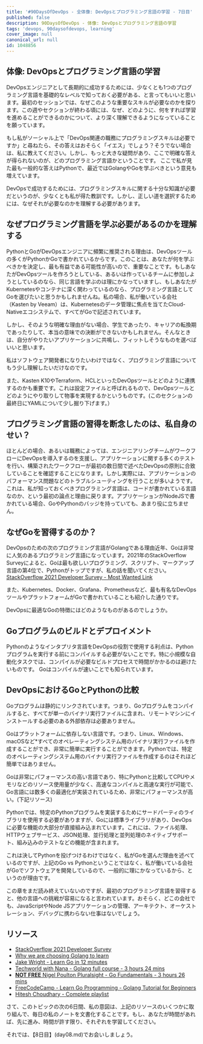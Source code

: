 ```yaml
---
title: '#90DaysOfDevOps - 全体像: DevOpsとプログラミング言語の学習 - 7日目'
published: false
description: 90DaysOfDevOps - 体像: DevOpsとプログラミング言語の学習
tags: 'devops, 90daysofdevops, learning'
cover_image: null
canonical_url: null
id: 1048856
---
```

## 体像: DevOpsとプログラミング言語の学習

DevOpsエンジニアとして長期的に成功するためには、少なくとも1つのプログラミング言語を基礎的なレベルで知っておく必要がある、と言ってもいいと思います。最初のセッションでは、なぜこのような重要なスキルが必要なのかを探ります。この週やセクションが終わる頃には、なぜ、どのように、何をすれば学習を進めることができるのかについて、より深く理解できるようになっていることを願っています。

もし私がソーシャル上で「DevOps関連の職務にプログラミングスキルは必要ですか」と尋ねたら、その答えはおそらく「イエス」でしょう？そうでない場合は、私に教えてください。しかし、もっと大きな疑問があり、ここで明確な答えが得られないのが、どのプログラミング言語かということです。 ここで私が見た最も一般的な答えはPythonで、最近ではGolangやGoを学ぶべきという意見も増えています。

DevOpsで成功するためには、プログラミングスキルに関する十分な知識が必要だというのが、少なくとも私が得た教訓です。しかし、正しい道を選択するためには、なぜそれが必要なのかを理解する必要があります。

## なぜプログラミング言語を学ぶ必要があるのかを理解する

PythonとGoがDevOpsエンジニアに頻繁に推奨される理由は、DevOpsツールの多くがPythonかGoで書かれているからです。このことは、あなたが何を学ぶべきかを決定し、最も有益である可能性が高いので、重要なことです。もしあなたがDevOpsツールを作ろうとしている、あるいは作っているチームに参加しようとしているのなら、同じ言語を学ぶのは理にかなっていますし、もしあなたがKubernetesやコンテナに深く関わっているのなら、プログラミング言語としてGoを選びたいと思うかもしれませんね。私の場合、私が働いている会社（Kasten by Veeam）は、Kubernetesのデータ管理に焦点を当てたCloud-Nativeエコシステムで、すべてがGoで記述されています。

しかし、そのような明確な理由がない場合、学生であったり、キャリアの転換期であったりして、本当の意味での決断ができないかもしれません。そんなときは、自分がやりたいアプリケーションに共鳴し、フィットしそうなものを選べばいいと思います。

私はソフトウェア開発者になりたいわけではなく、プログラミング言語についてもう少し理解したいだけなのです。

また、Kasten K10やTerraform、HCLといったDevOpsツールとどのように連携するのかも重要です。これは設定ファイルと呼ばれるもので、DevOpsツールとどのようにやり取りして物事を実現するかというものです。(このセクションの最終日にYAMLについて少し掘り下げます。）

## プログラミング言語の習得を断念したのは、私自身のせい？

ほとんどの場合、あるいは職務によっては、エンジニアリングチームがワークフローにDevOpsを導入するのを支援し、アプリケーションに関する多くのテストを行い、構築されたワークフローが最初の数日間で述べたDevOpsの原則に合致していることを確認することになります。しかし実際には、アプリケーションのパフォーマンス問題などのトラブルシューティングを行うことが多いようです。これは、私が知っておくべきプログラミング言語は、コードが書かれている言語なのか、という最初の論点と理由に戻ります。アプリケーションがNodeJSで書かれている場合、GoやPythonのバッジを持っていても、あまり役に立ちません。

## なぜGoを習得するのか？

DevOpsのための次のプログラミング言語がGolangである理由近年、Goは非常に人気のあるプログラミング言語になっています。2021年のStackOverflow Surveyによると、Goは最も欲しいプログラミング、スクリプト、マークアップ言語の第4位で、Pythonがトップですが、私の話を聞いてください。[StackOverflow 2021 Developer Survey - Most Wanted Link](https://insights.stackoverflow.com/survey/2021#section-most-loved-dreaded-and-wanted-programming-scripting-and-markup-languages)

また、Kubernetes、Docker、Grafana、Prometheusなど、最も有名なDevOpsツールやプラットフォームがGoで書かれていることも紹介した通りです。

DevOpsに最適なGoの特徴にはどのようなものがあるのでしょうか。

## Goプログラムのビルドとデプロイメント
Pythonのようなインタプリタ言語をDevOpsの役割で使用する利点は、Pythonプログラムを実行する前にコンパイルする必要がないことです。特に小規模な自動化タスクでは、コンパイルが必要なビルドプロセスで時間がかかるのは避けたいものです。 Goはコンパイルが速いことでも知られています。

## DevOpsにおけるGoとPythonの比較

Goプログラムは静的にリンクされています。つまり、Goプログラムをコンパイルすると、すべてが単一のバイナリ実行ファイルに含まれ、リモートマシンにインストールする必要のある外部依存は必要ありません。

Goはプラットフォームに依存しない言語です。つまり、Linux、Windows、macOSなど*すべてのオペレーティングシステム用のバイナリ実行ファイルを作成することができ、非常に簡単に実行することができます。Pythonでは、特定のオペレーティングシステム用のバイナリ実行ファイルを作成するのはそれほど簡単ではありません。

Goは非常にパフォーマンスの高い言語であり、特にPythonと比較してCPUやメモリなどのリソース使用量が少なく、高速なコンパイルと高速な実行が可能で、Go言語には数多くの最適化が実装されているため、非常にパフォーマンスが高い。(下記リソース) 

Pythonでは、特定のPythonプログラムを実装するためにサードパーティのライブラリを使用する必要がありますが、Goには標準ライブラリがあり、DevOpsに必要な機能の大部分が直接組み込まれています。これには、ファイル処理、HTTPウェブサービス、JSON処理、並行処理と並列処理のネイティブサポート、組み込みのテストなどの機能が含まれます。

これは決してPythonを投げつけるわけではなく、私がGoを選んだ理由を述べているのですが、上記のGo vs Pythonということではなく、私が働いている会社がGoでソフトウェアを開発しているので、一般的に理にかなっているから、というのが理由です。

この章をまだ読み終えていないのですが、最初のプログラミング言語を習得すると、他の言語への挑戦が容易になると言われています。おそらく、どこの会社でも、JavaScriptやNode JSアプリケーションの管理、アーキテクト、オーケストレーション、デバッグに携わらない仕事はないでしょう。

## リソース

- [StackOverflow 2021 Developer Survey](https://insights.stackoverflow.com/survey/2021)
- [Why we are choosing Golang to learn](https://www.youtube.com/watch?v=7pLqIIAqZD4&t=9s)
- [Jake Wright - Learn Go in 12 minutes](https://www.youtube.com/watch?v=C8LgvuEBraI&t=312s) 
- [Techworld with Nana - Golang full course - 3 hours 24 mins](https://www.youtube.com/watch?v=yyUHQIec83I) 
- [**NOT FREE** Nigel Poulton Pluralsight - Go Fundamentals - 3 hours 26 mins](https://www.pluralsight.com/courses/go-fundamentals) 
- [FreeCodeCamp -  Learn Go Programming - Golang Tutorial for Beginners](https://www.youtube.com/watch?v=YS4e4q9oBaU&t=1025s) 
- [Hitesh Choudhary - Complete playlist](https://www.youtube.com/playlist?list=PLRAV69dS1uWSR89FRQGZ6q9BR2b44Tr9N) 

さて、このトピックの次の6日間、私の意図は、上記のリソースのいくつかに取り組んで、毎日の私のノートを文書化することです。もし、あなたが時間があれば、先に進み、時間が許す限り、それぞれを学習してください。

それでは、【8日目】(day08.md)でお会いしましょう。

